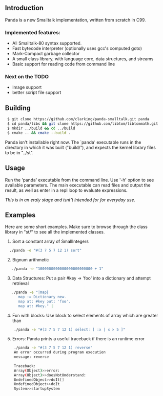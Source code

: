 ## Introduction

Panda is a new Smalltalk implementation, written from scratch in C99.

### Implemented features:

- All Smalltalk-80 syntax supported.
- Fast bytecode interpreter (optionally uses gcc's computed goto)
- Mark-Compact garbage collector
- A small class library, with language core, data structures, and streams
- Basic support for reading code from command line

### Next on the TODO

- Image support
- better script file support

## Building

```bash
 $ git clone https://github.com/clarking/panda-smalltalk.git panda  
 $ cd panda/libs && git clone https://github.com/libtom/libtommath.git
 $ mkdir ../build && cd ../build
 $ cmake .. && cmake --build .
```

Panda isn't installable right now. The `panda' executable runs in the
directory in which it was built ("build/"), and expects the kernel library files
to be in "../st".

## Usage

Run the 'panda' executable from the command line.
Use '-h' option to see available parameters.
The main executable can read files and output the result, as well as enter in a repl loop to evaluate expressions.

*This is in an eraly stage and isnt't intended for for everyday use.*

## Examples

Here are some short examples. Make sure to browse through the class library in "st/" to see all the implemented classes.

1. Sort a constant array of SmallIntegers

```bash
  ./panda -e "#(3 7 5 7 12 1) sort"
```

2. Bignum arithmetic

```bash
   ./panda -e "1000000000000000000000000 + 1" 
```

3. Data Structures: Put a pair #key -> 'foo' into a dictionary and attempt retrieval

```bash
   ./panda -e "|map| 
      map := Dictionary new. 
      map at: #key put: 'foo'.
      map at: #key." | 
```

4. Fun with blocks: Use block to select elements of array which are greater than

```bash
    ./panda -e "#(3 7 5 7 12 1) select: [ :x | x > 5 ]" 
```

5. Errors: Panda prints a useful traceback if there is an runtime error

```bash
    ./panda -e "#(3 7 5 7 12 1) reverse" 
    An error occurred during program execution
    message: reverse
    
    Traceback:
    Array(Object)>>error:
    Array(Object)>>doesNotUnderstand:
    UndefinedObject>>doIt[]
    UndefinedObject>>doIt
    System>>startupSystem
```
